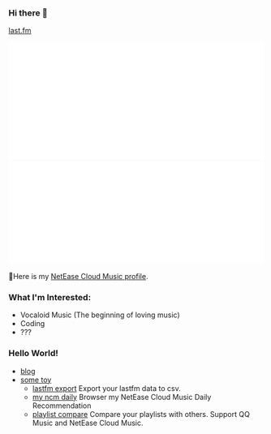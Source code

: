 ### Hi there 👋
[last.fm](https://www.last.fm/user/oldshensheep)

![last.fm](metrics.plugin.music.svg)
![wakatime.com](metrics.plugin.wakatime.svg)

🎵Here is my  [NetEase Cloud Music profile](https://music.163.com/#/user/home?id=319475460).

### What I'm Interested:
  - Vocaloid Music (The beginning of loving music)
  - Coding
  - ???

### Hello World!

- [blog](https://oldshensheep.github.io)
- [some toy](https://oldshensheep.github.io/toyweb)
  - [lastfm export](https://oldshensheep.github.io/toyweb/lastfm-export/index.html) Export your lastfm data to csv.
  - [my ncm daily](https://oldshensheep.github.io/toyweb/ncmdaily/index.html) Browser my NetEase Cloud Music Daily Recommendation
  - [playlist compare](https://oldshensheep.github.io/toyweb/plscp/index.html) Compare your playlists with others. Support QQ Music and NetEase Cloud Music.

